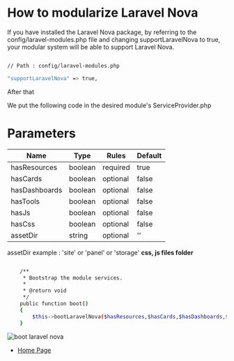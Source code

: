 # How to modularize Laravel Nova

If you have installed the Laravel Nova package, by referring to the config/laravel-modules.php file and changing supportLaravelNova to true, your modular system will be able to support Laravel Nova.


``` bash

// Path : config/laravel-modules.php

"supportLaravelNova" => true,

```

After that

We put the following code in the desired module's ServiceProvider.php


# Parameters

| Name | Type | Rules | Default |
| ---  | ---  |  ---  |   ---   |
| hasResources | boolean | required | true |
| hasCards | boolean | optional | false |
| hasDashboards | boolean | optional | false |
| hasTools | boolean | optional | false |
| hasJs | boolean | optional | false |
| hasCss | boolean | optional | false |
| assetDir | string | optional | '' |


assetDir example : 'site' or 'panel' or 'storage'
**css, js files folder**

``` bash

    /**
     * Bootstrap the module services.
     *
     * @return void
     */
    public function boot()
    {
        $this->bootLaravelNova($hasResources,$hasCards,$hasDashboards,$hasTools,$hasJs,$hasCss,$assetDir);
    }

```

![boot laravel nova](https://novapackages.com/storage/screenshots/26XYY5FeYj6yakicOVuDVuNzFFvXzTdQZuHRlR2v.png)

- [Home Page](https://idel327.github.io/laravel-modular)